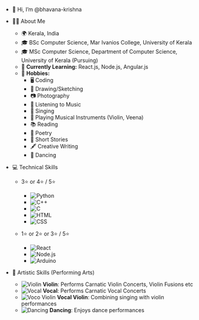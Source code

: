 - 👋 Hi, I’m @bhavana-krishna
- 🙋‍♀️ About Me
  - 🌍 Kerala, India  
  - 🎓 BSc Computer Science, Mar Ivanios College, University of Kerala
  - 🎓 MSc Computer Science, Department of Computer Science, University of Kerala (Pursuing)
  - 🌱 **Currently Learning:** React.js, Node.js, Angular.js 
  - 🎯 **Hobbies:**
    - 🖥️ Coding  
    - 🎨 Drawing/Sketching
    - 📷 Photography
    - 🎵 Listening to Music
    - 🎤 Singing
    - 🎻 Playing Musical Instruments (Violin, Veena)
    - 📚 Reading  
    - 📜 Poetry
    - 📖 Short Stories
    - 🖋️ Creative Writing
    - 💃 Dancing
- 💻 Technical Skills
  - 3⭐ or 4⭐ / 5⭐ 
    - ![Python](https://img.shields.io/badge/Python-%233776AB.svg?style=for-the-badge&logo=python&logoColor=white)  
    - ![C++](https://img.shields.io/badge/C++-%2300599C.svg?style=for-the-badge&logo=c%2B%2B&logoColor=white)
    - ![C](https://img.shields.io/badge/C-%2300599C.svg?style=for-the-badge&logo=c&logoColor=white)  
    - ![HTML](https://img.shields.io/badge/HTML-%23E34F26.svg?style=for-the-badge&logo=html&logoColor=white)  
    - ![CSS](https://img.shields.io/badge/CSS-%231572B6.svg?style=for-the-badge&logo=css&logoColor=white) 

  - 1⭐ or 2⭐ or 3⭐ / 5⭐
    - ![React](https://img.shields.io/badge/React-%2361DAFB.svg?style=for-the-badge&logo=react&logoColor=black)  
    - ![Node.js](https://img.shields.io/badge/Node.js-%23339933.svg?style=for-the-badge&logo=nodedotjs&logoColor=white)  
    - ![Arduino](https://img.shields.io/badge/Arduino-%23A6D157.svg?style=for-the-badge&logo=arduino&logoColor=white)

- 🎨 Artistic Skills (Performing Arts)  
  - ![Violin](https://img.shields.io/badge/Violin-%23A6D157.svg?style=for-the-badge&logo=music&logoColor=white) **Violin**: Performs Carnatic Violin Concerts, Violin Fusions etc 
  - ![Vocal](https://img.shields.io/badge/Vocal-%23F7DF1E.svg?style=for-the-badge&logo=music&logoColor=black) **Vocal**: Performs Carnatic Vocal Concerts  
  - ![Voco Violin](https://img.shields.io/badge/Voco_Violin-%2300599C.svg?style=for-the-badge&logo=music&logoColor=white) **Vocal Violin**: Combining singing with violin performances  
  - ![Dancing](https://img.shields.io/badge/Dancing-%231572B6.svg?style=for-the-badge&logo=music&logoColor=white) **Dancing**: Enjoys dance performances  
